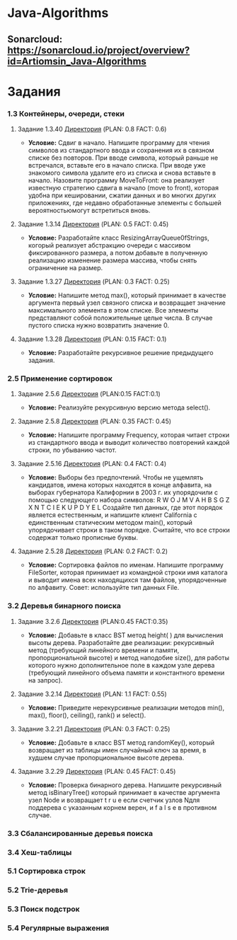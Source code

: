 # Java-Algorithms
## Sonarcloud: https://sonarcloud.io/project/overview?id=Artiomsin_Java-Algorithms

# Задания
### 1.3 Контейнеры, очереди, стеки
  1) Задание 1.3.40 [Директория](1.3/task_40/scr/org/example) (PLAN: 0.8 FACT: 0.6)
     + **Условие:**
     Сдвиг в начало. Напишите программу для чтения символов из стандартного ввода и сохранения их в связном списке без повторов. При вводе символа, 
     который раньше не встречался, вставьте его в начало списка. При вводе уже знакомого символа удалите его из списка и снова вставьте в начало. 
     Назовите программу MoveToFront: она реализует известную стратегию сдвига в начало (move to front), которая удобна при кешировании, сжатии 
     данных и во многих других приложениях, где недавно обработанные элементы с большей вероятностьюмогут встретиться вновь.

  2) Задание 1.3.14 [Директория](1.3/task_14/scr/org/example) (PLAN: 0.5 FACT: 0.45)
     + **Условие:**
     Разработайте класс ResizingArrayQueue0fStrings, когорый реализует абстракцию очереди с массивом фиксированного размера, а потом добавьте в полученную 
     реализацию изменение размера массива, чтобы снять ограничение на размер.

  3) Задание 1.3.27 [Директория](1.3/task_27/scr/org/example) (PLAN: 0.3 FACT: 0.25)
     + **Условие:**
     Напишите метод mах(), который принимает в качестве аргумента первый узел связного списка и возвращает значение максимального элемента в этом списке. Все 
     элементы представляют собой положительные целые числа. В случае пустого списка нужно возвратить значение 0.
 
  4) Задание 1.3.28 [Директория](1.3/task_28/scr/org/example) (PLAN: 0.15 FACT: 0.1)
     + **Условие:**
     Разработайте рекурсивное решение предыдущего задания.

### 2.5 Применение сортировок
  1) Задание 2.5.6 [Директория](2.5/task_6/scr/org/example) (PLAN:0.15 FACT:0.1)
     + **Условие:**
     Реализуйте рекурсивную версию метода select().

  2) Задание 2.5.8 [Директория](2.5/task_8/scr/org/example) (PLAN: 0.35 FACT: 0.45)
     + **Условие:**
     Напишите программу Frequency, которая читает строки из стандартного ввода и выводит количество повторений каждой строки, по убыванию частот.

  3) Задание 2.5.16 [Директория](2.5/task_16/scr/org/example) (PLAN: 0.4 FACT: 0.4)
     + **Условие:**
     Выборы без предпочтений. Чтобы не ущемлять кандидатов, имена которых находятся в конце алфавита, на выборах губернатора Калифорнии в 2003 г.
     их упорядочили с помощью следующего набора символов:
     R W O J M V A H B S G Z X N T C I E K U P D Y E L
     Создайте тип данных, где этот порядок является естественным, и напишите клиент California с единственным статическим методом main(), который 
     упорядочивает строки в таком порядке. Считайте, что все строки содержат только прописные буквы.
 
  4) Задание 2.5.28 [Директория](2.5/task_28/scr/org/example) (PLAN: 0.2 FACT: 0.2)
     + **Условие:**
     Сортировка файлов по именам. Напишите программу FileSorter, которая принимает из командной строки имя каталога и выводит имена всех находящихся
     там файлов, упорядоченные по алфавиту. Совет: используйте тип данных File.

### 3.2 Деревья бинарного поиска
  1) Задание 3.2.6 [Директория](3.2/task_6/scr/org/example) (PLAN:0.45 FACT:0.35)
     + **Условие:**
     Добавьте в класс BST метод height( ) для вычисления высоты дерева. Разработайте две реализации: рекурсивный метод (требующий линейного времени и 
     памяти, пропорциональной высоте) и метод наподобие size(), для работы которого нужно дополнительное поле в каждом узле дерева (требующий линейного объема 
     памяти и константного времени на запрос).

  2) Задание 3.2.14 [Директория](3.2/task_14/scr/org/example) (PLAN: 1.1 FACT: 0.55)
     + **Условие:**
     Приведите нерекурсивные реализации методов min(), max(), floor(), ceiling(), rank() и select().

  3) Задание 3.2.21 [Директория](3.2/task_21/scr/org/example) (PLAN: 0.3 FACT: 0.25)
     + **Условие:**
     Добавьте в класс BST метод randomKey(), который возвращает из таблицы имен случайный ключ за время, в худшем случае пропорциональное высоте дерева.
 
  4) Задание 3.2.29 [Директория](3.2/task_29/scr/org/example) (PLAN: 0.45 FACT: 0.45)
     + **Условие:**
     Проверка бинарного дерева. Напишите рекурсивный метод isBinaryTree()
     который принимает в качестве аргумента узел Node и возвращает t r u e
     если счетчик узлов Nдля поддерева с указанным корнем верен, и f a l s e в противном случае.

### 3.3 Сбалансированные деревья поиска

### 3.4 Хеш-таблицы

### 5.1 Сортировка строк

### 5.2 Trie-деревья

### 5.3 Поиск подстрок

### 5.4 Регулярные выражения

